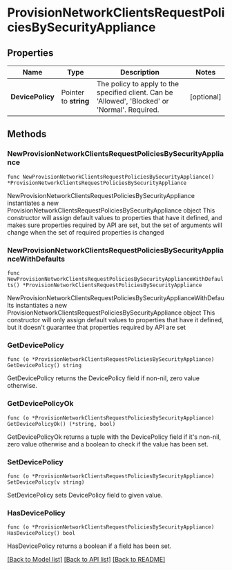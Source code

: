 # ProvisionNetworkClientsRequestPoliciesBySecurityAppliance

## Properties

Name | Type | Description | Notes
------------ | ------------- | ------------- | -------------
**DevicePolicy** | Pointer to **string** | The policy to apply to the specified client. Can be &#39;Allowed&#39;, &#39;Blocked&#39; or &#39;Normal&#39;. Required. | [optional] 

## Methods

### NewProvisionNetworkClientsRequestPoliciesBySecurityAppliance

`func NewProvisionNetworkClientsRequestPoliciesBySecurityAppliance() *ProvisionNetworkClientsRequestPoliciesBySecurityAppliance`

NewProvisionNetworkClientsRequestPoliciesBySecurityAppliance instantiates a new ProvisionNetworkClientsRequestPoliciesBySecurityAppliance object
This constructor will assign default values to properties that have it defined,
and makes sure properties required by API are set, but the set of arguments
will change when the set of required properties is changed

### NewProvisionNetworkClientsRequestPoliciesBySecurityApplianceWithDefaults

`func NewProvisionNetworkClientsRequestPoliciesBySecurityApplianceWithDefaults() *ProvisionNetworkClientsRequestPoliciesBySecurityAppliance`

NewProvisionNetworkClientsRequestPoliciesBySecurityApplianceWithDefaults instantiates a new ProvisionNetworkClientsRequestPoliciesBySecurityAppliance object
This constructor will only assign default values to properties that have it defined,
but it doesn't guarantee that properties required by API are set

### GetDevicePolicy

`func (o *ProvisionNetworkClientsRequestPoliciesBySecurityAppliance) GetDevicePolicy() string`

GetDevicePolicy returns the DevicePolicy field if non-nil, zero value otherwise.

### GetDevicePolicyOk

`func (o *ProvisionNetworkClientsRequestPoliciesBySecurityAppliance) GetDevicePolicyOk() (*string, bool)`

GetDevicePolicyOk returns a tuple with the DevicePolicy field if it's non-nil, zero value otherwise
and a boolean to check if the value has been set.

### SetDevicePolicy

`func (o *ProvisionNetworkClientsRequestPoliciesBySecurityAppliance) SetDevicePolicy(v string)`

SetDevicePolicy sets DevicePolicy field to given value.

### HasDevicePolicy

`func (o *ProvisionNetworkClientsRequestPoliciesBySecurityAppliance) HasDevicePolicy() bool`

HasDevicePolicy returns a boolean if a field has been set.


[[Back to Model list]](../README.md#documentation-for-models) [[Back to API list]](../README.md#documentation-for-api-endpoints) [[Back to README]](../README.md)


